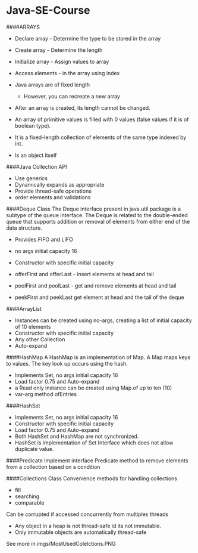 # Java-SE-Course

####ARRAYS
 - Declare array - Determine the type to be stored in the array
 - Create array - Determine the length
 - Initialize array - Assign values to array
 - Access elements - in the array using index
 
 - Java arrays are of fixed length
    - However, you can recreate a new array
 - After an array is created, its length cannot be changed.
 - An array of primitive values is filled with 0 values (false values if it is of boolean type).
  - It is a fixed-length collection of elements of the same type indexed by int.
 - Is an object itself

####Java Collection API
 - Use generics
 - Dynamically expands as appropriate
 - Provide thread-safe operations
 - order elements and validations
 
####Deque Class
The Deque interface present in java.util package is a subtype of the queue interface. The Deque is related to the double-ended queue that supports addition or removal of elements from either end of the data structure.
 - Provides FIFO and LIFO
 - no args initial capacity 16
 - Constructor with specific initial capacity
 
 - offerFirst and offerLast - insert elements at head and tail
 - poolFirst and poolLast - get and remove elements at head and tail
 - peekFirst and peekLast get element at head and the tail of the deque
 
 
####ArrayList
 - Instances can be created using no-args, creating a list of initial capacity of 10 elements
 - Constructor with specific initial capacity
 - Any other Collection
 - Auto-expand

####HashMap
A HashMap is an implementation of Map. A Map maps keys to values. The key look up occurs using the hash.
 - Implements Set, no args initial capacity 16
 - Load factor 0.75 and Auto-expand
 - a Read only instance can be created using Map.of up to ten (10)
 - var-arg method ofEntries

####HashSet
 - Implements Set, no args initial capacity 16
 - Constructor with specific initial capacity
 - Load factor 0.75 and Auto-expand
 - Both HashSet and HashMap are not synchronized.
 - HashSet is implementation of Set Interface which does not allow duplicate value.


####Predicate
Implement interface Predicate method to remove elements from a collection based on a condition

####Collections Class
Convenience methods for handling collections
 - fill
 - searching
 - comparable
 
Can be corrupted if accessed concurrently from multiples threads
 - Any object in a heap is not thread-safe id its not immutable.
 - Only immutable objects are automatically thread-safe
 
 
 
See more in imgs/MostUsedColelctions.PNG